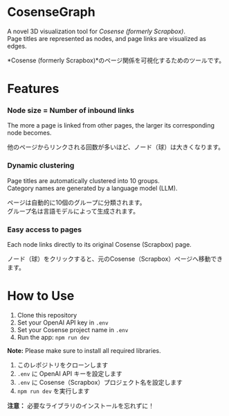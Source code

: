 # CosenseGraph  
A novel 3D visualization tool for *Cosense (formerly Scrapbox)*.  
Page titles are represented as nodes, and page links are visualized as edges.

*Cosense (formerly Scrapbox)*のページ関係を可視化するためのツールです。

# Features

### Node size = Number of inbound links
The more a page is linked from other pages, the larger its corresponding node becomes.  

他のページからリンクされる回数が多いほど、ノード（球）は大きくなります。


### Dynamic clustering
Page titles are automatically clustered into 10 groups.  
Category names are generated by a language model (LLM).  

ページは自動的に10個のグループに分類されます。  
グループ名は言語モデルによって生成されます。

### Easy access to pages
Each node links directly to its original Cosense (Scrapbox) page.  

ノード（球）をクリックすると、元のCosense（Scrapbox）ページへ移動できます。

# How to Use

1. Clone this repository  
2. Set your OpenAI API key in `.env`  
3. Set your Cosense project name in `.env`  
4. Run the app: `npm run dev`  

**Note:** Please make sure to install all required libraries.  

1. このレポジトリをクローンします  
2. `.env` に OpenAI API キーを設定します  
3. `.env` に Cosense（Scrapbox）プロジェクト名を設定します  
4. `npm run dev` を実行します  

**注意：** 必要なライブラリのインストールを忘れずに！
